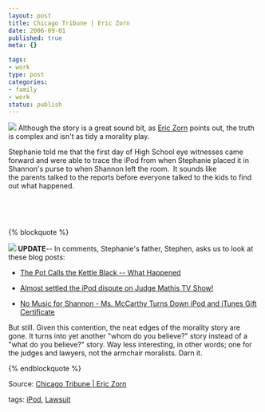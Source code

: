 ```yaml
--- 
layout: post
title: Chicago Tribune | Eric Zorn
date: 2006-09-01
published: true
meta: {}

tags: 
- work
type: post
categories: 
- family
- work
status: publish
---
```



[![](http://blog.andyeick.com/content/binary/WindowsLiveWriter/ChicagoTribuneEricZorn_127D0/backtoschool8.jpg)](http://www.flickr.com/photos/67603667@N00/230549832) Although the story is a great sound bit, as [Eric Zorn](http://blogs.chicagotribune.com/news_columnists_ezorn/) points out, the truth is complex and isn't as tidy a morality play.



Stephanie told me that the first day of High School eye witnesses came forward and were able to trace the iPod from when Stephanie placed it in Shannon's purse to when Shannon left the room.  It sounds like the parents talked to the reports before everyone talked to the kids to find out what happened.



 



 

{% blockquote %}

**[![](http://blog.andyeick.com/content/binary/WindowsLiveWriter/ChicagoTribuneEricZorn_127D0/zorn%5B6%5D.png)](http://blogs.chicagotribune.com/news_columnists_ezorn/) UPDATE**-- In comments, Stephanie's father, Stephen, asks us to look at these blog posts:

- [The Pot Calls the Kettle Black -- What Happened](http://blog.andyeick.com/2006/09/01/The+Pot+Calls+The+Kettle+Black+What+Happened.aspx) 

- [Almost settled the iPod dispute on Judge Mathis TV Show!](http://blog.andyeick.com/2006/08/31/Almost+Settled+The+IPod+Dispute+On+Judge+Mathis+TV+Show.aspx) 

- [No Music for Shannon - Ms. McCarthy Turns Down iPod and iTunes Gift Certificate ](http://blog.andyeick.com/2006/08/31/No+Music+For+Shannon+Ms+McCarthy+Turns+Down+IPod+And+ITunes+Gift+Certificate.aspx)



But still. Given this contention, the neat edges of the morality story are gone. It turns into yet another "whom do you believe?" story instead of a "what do you believe?" story. Way less interesting, in other words; one for the judges and lawyers, not the armchair moralists. Darn it.

{% endblockquote %}

Source: [Chicago Tribune | Eric Zorn](http://blogs.chicagotribune.com/news_columnists_ezorn/2006/09/its_not_the_ipo.html#comments)



tags: [iPod](http://technorati.com/tag/iPod), [Lawsuit](http://technorati.com/tag/Lawsuit)

